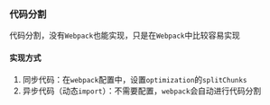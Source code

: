 ### 代码分割

代码分割，没有`Webpack`也能实现，只是在`Webpack`中比较容易实现

#### 实现方式

1. 同步代码：在`webpack`配置中，设置`optimization`的`splitChunks`
2. 异步代码（动态`import`）：不需要配置，`webpack`会自动进行代码分割
